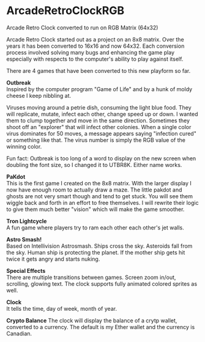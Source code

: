 # ArcadeRetroClockRGB
Arcade Retro Clock converted to run on RGB Matrix (64x32)

Arcade Retro Clock started out as a project on an 8x8 matrix.  Over the years it has been converted to 16x16 and now 64x32.  Each conversion process involved solving many bugs and enhancing the game play especially with respects to the computer's ability to play against itself.

There are 4 games that have been converted to this new playform so far.

**Outbreak**
<BR>Inspired by the computer program "Game of Life" and by a hunk of moldy cheese I keep nibbling at.  

Viruses moving around a petrie dish, consuming the light blue food. They will replicate, mutate, infect each other, change speed up or down. I wanted them to clump together and move in the same direction. Sometimes they shoot off an "explorer" that will infect other colonies. When a single color virus dominates for 50 moves, a message appears saying "infection cured" or something like that. The virus number is simply the RGB value of the winning color.

Fun fact: Outbreak is too long of a word to display on the new screen when doubling the font size, so I changed it to UTBR8K.  Either name works. 

**PaKdot**
<BR>This is the first game I created on the 8x8 matrix.  With the larger display I now have enough room to actually draw a maze.  The little pakdot and ghosts are not very smart though and tend to get stuck.  You will see them wiggle back and forth in an effort to free themselves.  I will rewrite their logic to give them much better "vision" which will make the game smoother.

**Tron Lightcycle**
<BR>A fun game where players try to ram each other each other's jet walls.

**Astro Smash!**
<BR>Based on Intellivision Astrosmash. Ships cross the sky. Asteroids fall from the sky. Human ship is protecting the planet.
If the mother ship gets hit twice it gets angry and starts nuking.

**Special Effects**
<BR>There are multiple transitions between games. Screen zoom in/out, scrolling, glowing text.  The clock supports fully animated colored sprites as well.

**Clock**
<BR>It tells the time, day of week, month of year.

**Crypto Balance**
The clock will display the balance of a crytp wallet, converted to a currency.  The default is my Ether wallet and the currency is Canadian.

